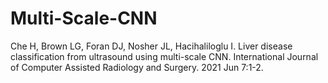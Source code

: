 # Multi-Scale-CNN

Che H, Brown LG, Foran DJ, Nosher JL, Hacihaliloglu I. Liver disease classification from ultrasound using multi-scale CNN. International Journal of Computer Assisted Radiology and Surgery. 2021 Jun 7:1-2.
